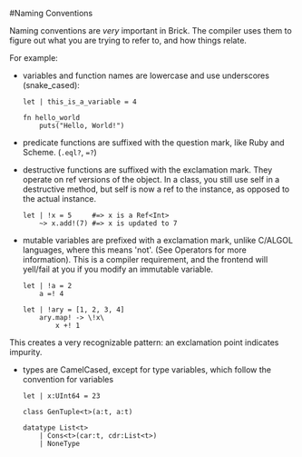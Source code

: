 #Naming Conventions

Naming conventions are _very_ important in Brick. The compiler uses them to figure out what you are trying to refer to, and how things relate.

For example:

- variables and function names are lowercase and use underscores (snake_cased):

    ```brick
    let | this_is_a_variable = 4

    fn hello_world
        puts("Hello, World!")
    ```

- predicate functions are suffixed with the question mark, like Ruby and Scheme. (`.eql?`, `=?`)

- destructive functions are suffixed with the exclamation mark. They operate on ref versions of the object. In a class, you still use self in a destructive method, but self is now a ref to the instance, as opposed to the actual instance.

    ```brick
    let | !x = 5     #=> x is a Ref<Int>
        ~> x.add!(7) #=> x is updated to 7
    ```

- mutable variables are prefixed with a exclamation mark, unlike C/ALGOL languages, where this means 'not'. (See Operators for more information). This is a compiler requirement, and the frontend will yell/fail at you if you modify an immutable variable.

    ```brick
    let | !a = 2
        a =! 4

    let | !ary = [1, 2, 3, 4]
        ary.map! -> \!x\
            x +! 1
    ```
This creates a very recognizable pattern: an exclamation point indicates impurity.

-  types are CamelCased, except for type variables, which follow the convention for variables

    ```brick
    let | x:UInt64 = 23

    class GenTuple<t>(a:t, a:t)

    datatype List<t>
        | Cons<t>(car:t, cdr:List<t>)
        | NoneType
    ```
